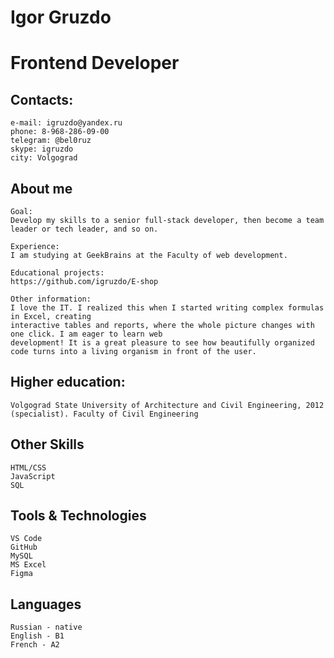 # Igor Gruzdo
# Frontend Developer
  ## Contacts:
    e-mail: igruzdo@yandex.ru
    phone: 8-968-286-09-00
    telegram: @bel0ruz
    skype: igruzdo
    city: Volgograd
    
  ## About me
    Goal:
    Develop my skills to a senior full-stack developer, then become a team leader or tech leader, and so on.
    
    Experience:
    I am studying at GeekBrains at the Faculty of web development.
    
    Educational projects:
    https://github.com/igruzdo/E-shop
    
    Other information:
    I love the IT. I realized this when I started writing complex formulas in Excel, creating 
    interactive tables and reports, where the whole picture changes with one click. I am eager to learn web 
    development! It is a great pleasure to see how beautifully organized code turns into a living organism in front of the user.
    
  ## Higher education:
    Volgograd State University of Architecture and Civil Engineering, 2012 (specialist). Faculty of Civil Engineering
    
  ## Other Skills
    HTML/CSS
    JavaScript
    SQL
    
  ## Tools & Technologies
    VS Code
    GitHub
    MySQL
    MS Excel
    Figma
    
  ## Languages
    Russian - native
    English - B1
    French - A2
